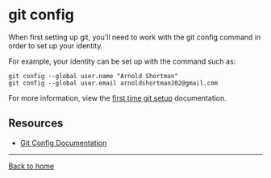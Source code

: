 # git config

When first setting up git, you'll need to work with the git config command in order to set up your identity.

For example, your identity can be set up with the command such as:

```
git config --global user.name "Arnold Shortman"
git config --global user.email arnoldshortman202@gmail.com
```

For more information, view the [first time git setup](https://git-scm.com/book/en/v2/Getting-Started-First-Time-Git-Setup) documentation.

## Resources

- [Git Config Documentation](https://git-scm/docs/git-config)

---

[Back to home](../README.md
)